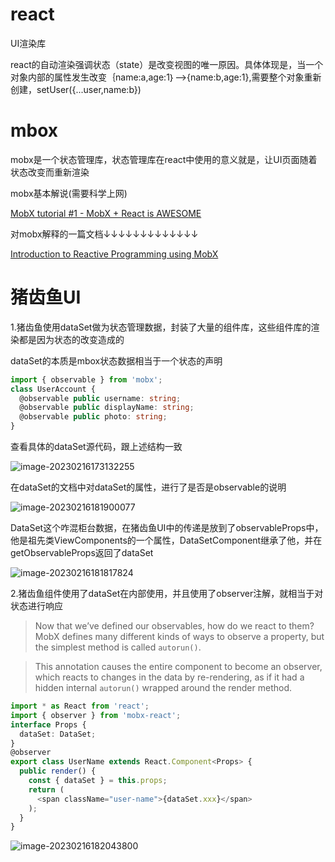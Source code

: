 # react

UI渲染库

react的自动渲染强调状态（state）是改变视图的唯一原因。具体体现是，当一个对象内部的属性发生改变｛name:a,age:1｝——>{name:b,age:1},需要整个对象重新创建，setUser({...user,name:b})

# mbox

mobx是一个状态管理库，状态管理库在react中使用的意义就是，让UI页面随着状态改变而重新渲染

mobx基本解说(需要科学上网)

[MobX tutorial #1 - MobX + React is AWESOME](https://www.youtube.com/watch?v=_q50BXqkAfI)

对mobx解释的一篇文档↓↓↓↓↓↓↓↓↓↓↓↓↓

[Introduction to Reactive Programming using MobX](https://medium.com/machine-words/introduction-to-reactive-programming-using-mobx-2c032cac818e)

# 猪齿鱼UI

1.猪齿鱼使用dataSet做为状态管理数据，封装了大量的组件库，这些组件库的渲染都是因为状态的改变造成的

dataSet的本质是mbox状态数据相当于一个状态的声明

```typescript
import { observable } from 'mobx';
class UserAccount {
  @observable public username: string;
  @observable public displayName: string;
  @observable public photo: string;
}
```

查看具体的dataSet源代码，跟上述结构一致

![image-20230216173132255](https://typora-huang-cong.oss-cn-shanghai.aliyuncs.com/image-20230216173132255.png)



在dataSet的文档中对dataSet的属性，进行了是否是observable的说明

![image-20230216181900077](https://typora-huang-cong.oss-cn-shanghai.aliyuncs.com/image-20230216181900077.png)



DataSet这个咋混柜台数据，在猪齿鱼UI中的传递是放到了observableProps中，他是祖先类ViewComponents的一个属性，DataSetComponent继承了他，并在getObservableProps返回了dataSet

![image-20230216181817824](https://typora-huang-cong.oss-cn-shanghai.aliyuncs.com/image-20230216181817824.png)



2.猪齿鱼组件使用了dataSet在内部使用，并且使用了observer注解，就相当于对状态进行响应

> Now that we’ve defined our observables, how do we react to them? MobX defines many different kinds of ways to observe a property, but the simplest method is called `autorun()`.

> This annotation causes the entire component to become an observer, which reacts to changes in the data by re-rendering, as if it had a hidden internal `autorun()` wrapped around the render method.



```typescript
import * as React from 'react';
import { observer } from 'mobx-react';
interface Props {
  dataSet: DataSet;
}
@observer
export class UserName extends React.Component<Props> {
  public render() {
    const { dataSet } = this.props;
    return (
      <span className="user-name">{dataSet.xxx}</span>
    );
  }
}
```



![image-20230216182043800](https://typora-huang-cong.oss-cn-shanghai.aliyuncs.com/image-20230216182043800.png)
